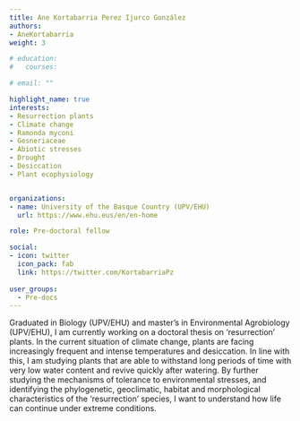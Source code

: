 ```yaml
---
title: Ane Kortabarria Perez Ijurco González
authors:
- AneKortabarria
weight: 3

# education:
#   courses:

# email: ""

highlight_name: true
interests:
- Resurrection plants
- Climate change
- Ramonda myconi
- Gesneriaceae
- Abiotic stresses
- Drought
- Desiccation
- Plant ecophysiology


organizations:
- name: University of the Basque Country (UPV/EHU)
  url: https://www.ehu.eus/en/en-home

role: Pre-doctoral fellow

social:
- icon: twitter
  icon_pack: fab
  link: https://twitter.com/KortabarriaPz
  
user_groups: 
  - Pre-docs
---
```

Graduated in Biology (UPV/EHU) and master’s in Environmental Agrobiology (UPV/EHU), I am currently working on a doctoral thesis on ‘resurrection’ plants. In the current situation of climate change, plants are facing increasingly frequent and intense temperatures and desiccation. In line with this, I am studying plants that are able to withstand long periods of time with very low water content and revive quickly after watering. By further studying the mechanisms of tolerance to environmental stresses, and identifying the phylogenetic, geoclimatic, habitat and morphological characteristics of the ‘resurrection’ species, I want to understand how life can continue under extreme conditions.
